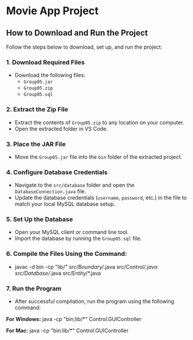 # Movie App Project


## How to Download and Run the Project


Follow the steps below to download, set up, and run the project:


### 1. Download Required Files
- Download the following files:
  - `Group05.jar`
  - `Group05.zip`
  - `Group05.sql`


### 2. Extract the Zip File
- Extract the contents of `Group05.zip` to any location on your computer.
- Open the extracted folder in VS Code.


### 3. Place the JAR File
- Move the `Group05.jar` file into the `bin` folder of the extracted project.


### 4. Configure Database Credentials
- Navigate to the `src/database` folder and open the `DatabaseConnection.java` file.
- Update the database credentials (`username`, `password`, etc.) in the file to match your local MySQL database setup.


### 5. Set Up the Database
- Open your MySQL client or command line tool.
- Import the database by running the `Group05.sql` file.


### 6. Compile the Files Using the Command:
- javac -d bin -cp "lib/*" src/Boundary/*.java src/Control/*.java src/Database/*.java src/Entity/*.java


### 7. Run the Program
- After successful compilation, run the program using the following command:


**For Windows:**
java -cp "bin;lib/*" Control.GUIController


**For Mac:**
java -cp "bin:lib/*" Control.GUIController

